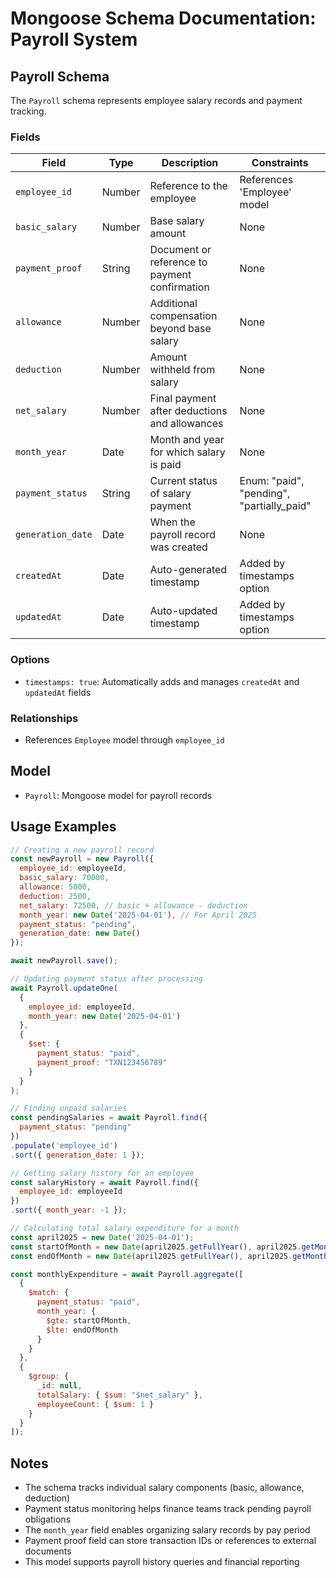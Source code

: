 # Mongoose Schema Documentation: Payroll System

## Payroll Schema

The `Payroll` schema represents employee salary records and payment tracking.

### Fields

| Field | Type | Description | Constraints |
|-------|------|-------------|------------|
| `employee_id` | Number | Reference to the employee | References 'Employee' model |
| `basic_salary` | Number | Base salary amount | None |
| `payment_proof` | String | Document or reference to payment confirmation | None |
| `allowance` | Number | Additional compensation beyond base salary | None |
| `deduction` | Number | Amount withheld from salary | None |
| `net_salary` | Number | Final payment after deductions and allowances | None |
| `month_year` | Date | Month and year for which salary is paid | None |
| `payment_status` | String | Current status of salary payment | Enum: "paid", "pending", "partially_paid" |
| `generation_date` | Date | When the payroll record was created | None |
| `createdAt` | Date | Auto-generated timestamp | Added by timestamps option |
| `updatedAt` | Date | Auto-updated timestamp | Added by timestamps option |

### Options
- `timestamps: true`: Automatically adds and manages `createdAt` and `updatedAt` fields

### Relationships
- References `Employee` model through `employee_id`

## Model
- `Payroll`: Mongoose model for payroll records

## Usage Examples

```javascript
// Creating a new payroll record
const newPayroll = new Payroll({
  employee_id: employeeId,
  basic_salary: 70000,
  allowance: 5000,
  deduction: 2500,
  net_salary: 72500, // basic + allowance - deduction
  month_year: new Date('2025-04-01'), // For April 2025
  payment_status: "pending",
  generation_date: new Date()
});

await newPayroll.save();

// Updating payment status after processing
await Payroll.updateOne(
  { 
    employee_id: employeeId,
    month_year: new Date('2025-04-01')
  },
  { 
    $set: { 
      payment_status: "paid",
      payment_proof: "TXN123456789"
    }
  }
);

// Finding unpaid salaries
const pendingSalaries = await Payroll.find({
  payment_status: "pending"
})
.populate('employee_id')
.sort({ generation_date: 1 });

// Getting salary history for an employee
const salaryHistory = await Payroll.find({
  employee_id: employeeId
})
.sort({ month_year: -1 });

// Calculating total salary expenditure for a month
const april2025 = new Date('2025-04-01');
const startOfMonth = new Date(april2025.getFullYear(), april2025.getMonth(), 1);
const endOfMonth = new Date(april2025.getFullYear(), april2025.getMonth() + 1, 0);

const monthlyExpenditure = await Payroll.aggregate([
  {
    $match: {
      payment_status: "paid",
      month_year: {
        $gte: startOfMonth,
        $lte: endOfMonth
      }
    }
  },
  {
    $group: {
      _id: null,
      totalSalary: { $sum: "$net_salary" },
      employeeCount: { $sum: 1 }
    }
  }
]);
```

## Notes
- The schema tracks individual salary components (basic, allowance, deduction)
- Payment status monitoring helps finance teams track pending payroll obligations
- The `month_year` field enables organizing salary records by pay period
- Payment proof field can store transaction IDs or references to external documents
- This model supports payroll history queries and financial reporting